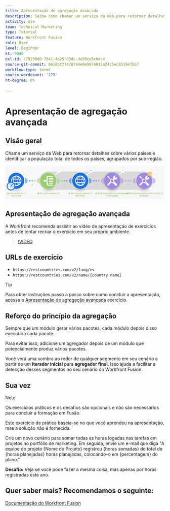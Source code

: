 ```yaml
---
title: Apresentação de agregação avançada
description: Saiba como chamar um serviço da Web para retornar detalhes sobre vários países e identificar a população, agrupada por sub-região, tudo em [!DNL Adobe Workfront Fusion].
activity: use
team: Technical Marketing
type: Tutorial
feature: Workfront Fusion
role: User
level: Beginner
kt: 9040
exl-id: c79250d0-7341-4a25-83dc-de99ce5c6dc4
source-git-commit: 0618bf27478744e0e9976015a24c5ec8519efbb7
workflow-type: tm+mt
source-wordcount: '279'
ht-degree: 0%

---
```


# Apresentação de agregação avançada

## Visão geral

Chame um serviço da Web para retornar detalhes sobre vários países e identificar a população total de todos os países, agrupados por sub-região.

![Uma imagem do cenário de Fusão](assets/iteration-and-aggregation-3.png)

## Apresentação de agregação avançada

A Workfront recomenda assistir ao vídeo de apresentação de exercícios antes de tentar recriar o exercício em seu próprio ambiente.

>[!VIDEO](https://video.tv.adobe.com/v/335281/?quality=12)

## URLs de exercício

* `https://restcountries.com/v2/lang/es`
* `https://restcountries.com/v2/name/{country name}`

>[!TIP]
>
>Para obter instruções passo a passo sobre como concluir a apresentação, acesse o [Apresentação de agregação avançada](https://experienceleague.adobe.com/docs/workfront-learn/tutorials-workfront/fusion/exercises/advanced-aggregation.html?lang=en) exercício.

## Reforço do princípio da agregação

Sempre que um módulo gerar vários pacotes, cada módulo depois disso executará cada pacote.

Para evitar isso, adicione um agregador depois de um módulo que potencialmente produz vários pacotes.

Você verá uma sombra ao redor de qualquer segmento em seu cenário a partir de um **iterador inicial** para **agregador final**. Isso ajuda a facilitar a detecção desses segmentos no seu cenário do Workfront Fusion.

## Sua vez

>[!NOTE]
>
>Os exercícios práticos e os desafios são opcionais e não são necessários para concluir a formação em Fusão.

Este exercício de prática baseia-se no que você aprendeu na apresentação, mas a solução não é fornecida.

Crie um novo cenário para somar todas as horas logadas nas tarefas em projetos no portfólio de marketing. Em seguida, envie um e-mail que diga &quot;A equipe do projeto {Nome do Projeto} registrou {horas somadas} do total de {horas planejadas} horas planejadas, colocando-o em {percentagem} do plano.&quot;

**Desafio:** Veja se você pode fazer a mesma coisa, mas apenas por horas registradas este ano.

## Quer saber mais? Recomendamos o seguinte:

[Documentação do Workfront Fusion](https://experienceleague.adobe.com/docs/workfront/using/adobe-workfront-fusion/workfront-fusion-2.html?lang=en)
